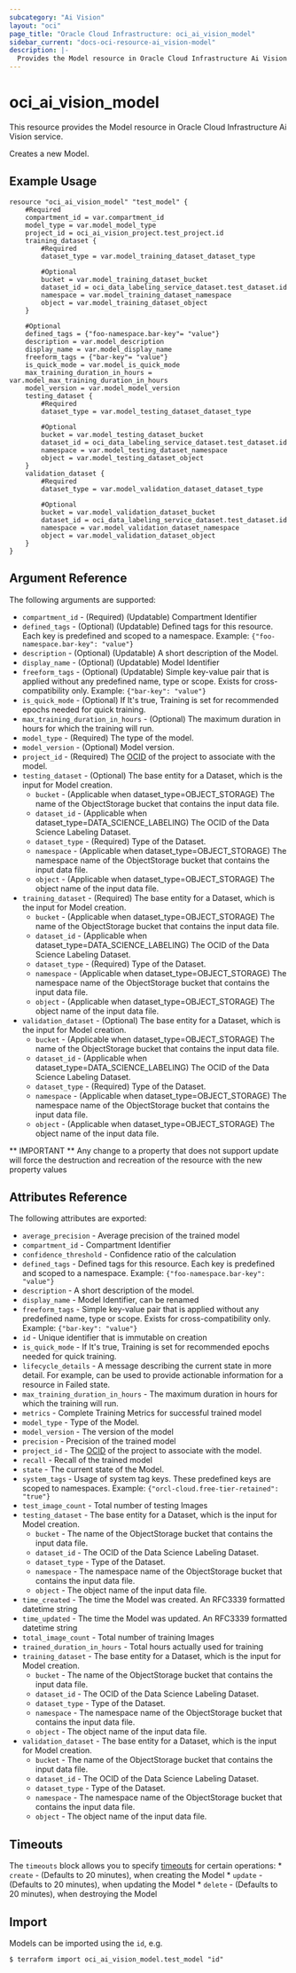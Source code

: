 ```yaml
---
subcategory: "Ai Vision"
layout: "oci"
page_title: "Oracle Cloud Infrastructure: oci_ai_vision_model"
sidebar_current: "docs-oci-resource-ai_vision-model"
description: |-
  Provides the Model resource in Oracle Cloud Infrastructure Ai Vision service
---
```


# oci_ai_vision_model
This resource provides the Model resource in Oracle Cloud Infrastructure Ai Vision service.

Creates a new Model.


## Example Usage

```hcl
resource "oci_ai_vision_model" "test_model" {
	#Required
	compartment_id = var.compartment_id
	model_type = var.model_model_type
	project_id = oci_ai_vision_project.test_project.id
	training_dataset {
		#Required
		dataset_type = var.model_training_dataset_dataset_type

		#Optional
		bucket = var.model_training_dataset_bucket
		dataset_id = oci_data_labeling_service_dataset.test_dataset.id
		namespace = var.model_training_dataset_namespace
		object = var.model_training_dataset_object
	}

	#Optional
	defined_tags = {"foo-namespace.bar-key"= "value"}
	description = var.model_description
	display_name = var.model_display_name
	freeform_tags = {"bar-key"= "value"}
	is_quick_mode = var.model_is_quick_mode
	max_training_duration_in_hours = var.model_max_training_duration_in_hours
	model_version = var.model_model_version
	testing_dataset {
		#Required
		dataset_type = var.model_testing_dataset_dataset_type

		#Optional
		bucket = var.model_testing_dataset_bucket
		dataset_id = oci_data_labeling_service_dataset.test_dataset.id
		namespace = var.model_testing_dataset_namespace
		object = var.model_testing_dataset_object
	}
	validation_dataset {
		#Required
		dataset_type = var.model_validation_dataset_dataset_type

		#Optional
		bucket = var.model_validation_dataset_bucket
		dataset_id = oci_data_labeling_service_dataset.test_dataset.id
		namespace = var.model_validation_dataset_namespace
		object = var.model_validation_dataset_object
	}
}
```

## Argument Reference

The following arguments are supported:

* `compartment_id` - (Required) (Updatable) Compartment Identifier
* `defined_tags` - (Optional) (Updatable) Defined tags for this resource. Each key is predefined and scoped to a namespace. Example: `{"foo-namespace.bar-key": "value"}` 
* `description` - (Optional) (Updatable) A short description of the Model.
* `display_name` - (Optional) (Updatable) Model Identifier
* `freeform_tags` - (Optional) (Updatable) Simple key-value pair that is applied without any predefined name, type or scope. Exists for cross-compatibility only. Example: `{"bar-key": "value"}` 
* `is_quick_mode` - (Optional) If It's true, Training is set for recommended epochs needed for quick training.
* `max_training_duration_in_hours` - (Optional) The maximum duration in hours for which the training will run.
* `model_type` - (Required) The  type of the model.
* `model_version` - (Optional) Model version.
* `project_id` - (Required) The [OCID](https://docs.cloud.oracle.com/iaas/Content/General/Concepts/identifiers.htm) of the project to associate with the model.
* `testing_dataset` - (Optional) The base entity for a Dataset, which is the input for Model creation.
	* `bucket` - (Applicable when dataset_type=OBJECT_STORAGE) The name of the ObjectStorage bucket that contains the input data file.
	* `dataset_id` - (Applicable when dataset_type=DATA_SCIENCE_LABELING) The OCID of the Data Science Labeling Dataset.
	* `dataset_type` - (Required) Type of the Dataset.
	* `namespace` - (Applicable when dataset_type=OBJECT_STORAGE) The namespace name of the ObjectStorage bucket that contains the input data file.
	* `object` - (Applicable when dataset_type=OBJECT_STORAGE) The object name of the input data file.
* `training_dataset` - (Required) The base entity for a Dataset, which is the input for Model creation.
	* `bucket` - (Applicable when dataset_type=OBJECT_STORAGE) The name of the ObjectStorage bucket that contains the input data file.
	* `dataset_id` - (Applicable when dataset_type=DATA_SCIENCE_LABELING) The OCID of the Data Science Labeling Dataset.
	* `dataset_type` - (Required) Type of the Dataset.
	* `namespace` - (Applicable when dataset_type=OBJECT_STORAGE) The namespace name of the ObjectStorage bucket that contains the input data file.
	* `object` - (Applicable when dataset_type=OBJECT_STORAGE) The object name of the input data file.
* `validation_dataset` - (Optional) The base entity for a Dataset, which is the input for Model creation.
	* `bucket` - (Applicable when dataset_type=OBJECT_STORAGE) The name of the ObjectStorage bucket that contains the input data file.
	* `dataset_id` - (Applicable when dataset_type=DATA_SCIENCE_LABELING) The OCID of the Data Science Labeling Dataset.
	* `dataset_type` - (Required) Type of the Dataset.
	* `namespace` - (Applicable when dataset_type=OBJECT_STORAGE) The namespace name of the ObjectStorage bucket that contains the input data file.
	* `object` - (Applicable when dataset_type=OBJECT_STORAGE) The object name of the input data file.


** IMPORTANT **
Any change to a property that does not support update will force the destruction and recreation of the resource with the new property values

## Attributes Reference

The following attributes are exported:

* `average_precision` - Average precision of the trained model
* `compartment_id` - Compartment Identifier
* `confidence_threshold` - Confidence ratio of the calculation
* `defined_tags` - Defined tags for this resource. Each key is predefined and scoped to a namespace. Example: `{"foo-namespace.bar-key": "value"}` 
* `description` - A short description of the model.
* `display_name` - Model Identifier, can be renamed
* `freeform_tags` - Simple key-value pair that is applied without any predefined name, type or scope. Exists for cross-compatibility only. Example: `{"bar-key": "value"}` 
* `id` - Unique identifier that is immutable on creation
* `is_quick_mode` - If It's true, Training is set for recommended epochs needed for quick training.
* `lifecycle_details` - A message describing the current state in more detail. For example, can be used to provide actionable information for a resource in Failed state.
* `max_training_duration_in_hours` - The maximum duration in hours for which the training will run.
* `metrics` - Complete Training Metrics for successful trained model
* `model_type` - Type of the Model.
* `model_version` - The version of the model
* `precision` - Precision of the trained model
* `project_id` - The [OCID](https://docs.cloud.oracle.com/iaas/Content/General/Concepts/identifiers.htm) of the project to associate with the model.
* `recall` - Recall of the trained model
* `state` - The current state of the Model.
* `system_tags` - Usage of system tag keys. These predefined keys are scoped to namespaces. Example: `{"orcl-cloud.free-tier-retained": "true"}` 
* `test_image_count` - Total number of testing Images
* `testing_dataset` - The base entity for a Dataset, which is the input for Model creation.
	* `bucket` - The name of the ObjectStorage bucket that contains the input data file.
	* `dataset_id` - The OCID of the Data Science Labeling Dataset.
	* `dataset_type` - Type of the Dataset.
	* `namespace` - The namespace name of the ObjectStorage bucket that contains the input data file.
	* `object` - The object name of the input data file.
* `time_created` - The time the Model was created. An RFC3339 formatted datetime string
* `time_updated` - The time the Model was updated. An RFC3339 formatted datetime string
* `total_image_count` - Total number of training Images
* `trained_duration_in_hours` - Total hours actually used for training
* `training_dataset` - The base entity for a Dataset, which is the input for Model creation.
	* `bucket` - The name of the ObjectStorage bucket that contains the input data file.
	* `dataset_id` - The OCID of the Data Science Labeling Dataset.
	* `dataset_type` - Type of the Dataset.
	* `namespace` - The namespace name of the ObjectStorage bucket that contains the input data file.
	* `object` - The object name of the input data file.
* `validation_dataset` - The base entity for a Dataset, which is the input for Model creation.
	* `bucket` - The name of the ObjectStorage bucket that contains the input data file.
	* `dataset_id` - The OCID of the Data Science Labeling Dataset.
	* `dataset_type` - Type of the Dataset.
	* `namespace` - The namespace name of the ObjectStorage bucket that contains the input data file.
	* `object` - The object name of the input data file.

## Timeouts

The `timeouts` block allows you to specify [timeouts](https://registry.terraform.io/providers/hashicorp/oci/latest/docs/guides/changing_timeouts) for certain operations:
	* `create` - (Defaults to 20 minutes), when creating the Model
	* `update` - (Defaults to 20 minutes), when updating the Model
	* `delete` - (Defaults to 20 minutes), when destroying the Model


## Import

Models can be imported using the `id`, e.g.

```
$ terraform import oci_ai_vision_model.test_model "id"
```

